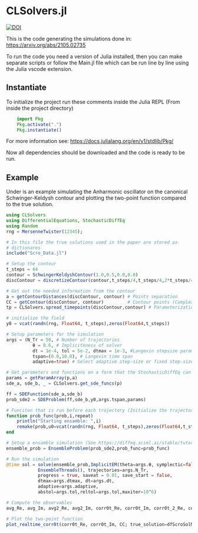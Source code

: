 # CLSolvers.jl

[![DOI](https://zenodo.org/badge/372485108.svg)](https://zenodo.org/badge/latestdoi/372485108)

This is the code generating the simulations done in: https://arxiv.org/abs/2105.02735

To run the code you need a version of Julia installed, then you can make separate scripts or
follow the Main.jl file which can be run line by line using the Julia vscode extension.

## Instantiate

To initialize the project run these comments inside the Julia REPL (From inside the project directory)
```julia
    import Pkg
    Pkg.activate(".")
    Pkg.instantiate()
```
For more information see: https://docs.julialang.org/en/v1/stdlib/Pkg/

Now all dependencies should be downloaded and the code is ready to be run.

## Example

Under is an example simulating the Anharmonic oscillator on the canonical Schwinger-Keldysh contour
and plotting the two-point function compared to the true solution.

```julia
using CLSolvers
using DifferentialEquations, StochasticDiffEq
using Random
rng = MersenneTwister(12345);

# In this file the true solutions used in the paper are stored as
# dictionares
include("Scro_Data.jl")

# Setup the contour
t_steps = 64
contour = SchwingerKeldyshContour(1.0,0.5,0.0,0.0)
discContour = discretizeContour(contour,t_steps/4,t_steps/4,2*t_steps/4)

# Get out the needed information from the contour
a = getContourDistances(discContour, contour) # Points separation
CC = getContour(discContour, contour)         # Contour points (Complex numbers)
tp = CLSolvers.spread_timepoints(discContour,contour) # Parameterization points

# initialize the field
y0 = vcat(randn(rng, Float64, t_steps),zeros(Float64,t_steps))

# Setup parameters for the simulation
args = (N_Tr = 50, # Number of trajectories 
          θ = 0.6, # Impliciteness of solver
          dt = 1e-4, tol = 5e-2, dtmax = 1e-3, #Langevin stepsize paramater
          tspan=(0.0,10.0), # Langevin time span
          adaptive=true) # Select adaptive step-size or fixed step-size

# Get parameters and functions on a form that the StochasticDiffEq can read
params = getParamArray(p,a)
sde_a, sde_b, _ = CLSolvers.get_sde_funcs(p)

ff = SDEFunction(sde_a,sde_b)
prob_sde2 = SDEProblem(ff,sde_b,y0,args.tspan,params)

# Funciton that is run before each trajectory (Initialize the trajectory)
function prob_func(prob,i,repeat)
    println("Starting ensamble: ",i)
    remake(prob,u0=vcat(randn(rng, Float64, t_steps),zeros(Float64,t_steps)))
end

# Setup a ensamble simulation (See https://diffeq.sciml.ai/stable/tutorials/sde_example/#Ensemble-Simulations)
ensemble_prob = EnsembleProblem(prob_sde2,prob_func=prob_func)

# Run the simulation
@time sol = solve(ensemble_prob,ImplicitEM(theta=args.θ, symplectic=false),
            EnsembleThreads(), trajectories=args.N_Tr,
            progress = true, saveat = 0.01, save_start = false, 
            dtmax=args.dtmax, dt=args.dt,
            adaptive=args.adaptive,
            abstol=args.tol,reltol=args.tol,maxiter=10^6)

# Compute the observables
avg_Re, avg_Im, avg2_Re, avg2_Im, corr0t_Re, corr0t_Im, corr0t_2_Re, corr0t_2_Im, corrt0_Re, corrt0_Im = get_statistics(sol)

# Plot the two-point function
plot_realtime_corr0t(corr0t_Re, corr0t_Im, CC; true_solution=dfScroSolMinkBeta1)
```

